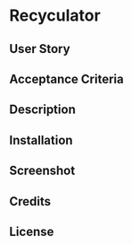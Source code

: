 # Recyculator

## User Story

## Acceptance Criteria

## Description

## Installation 

## Screenshot

## Credits

## License 
